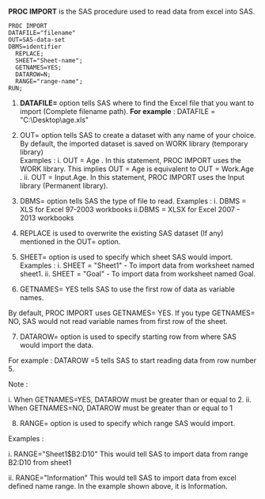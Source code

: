 **PROC IMPORT** is the SAS procedure used to read data from excel into SAS.

```sas
PROC IMPORT 
DATAFILE="filename"
OUT=SAS-data-set 
DBMS=identifier 
  REPLACE;
  SHEET="Sheet-name";
  GETNAMES=YES; 
  DATAROW=N;
  RANGE="range-name";
RUN;
```

1. **DATAFILE=** option tells SAS where to find the Excel file that you want to import  (Complete filename path).
**For example** : DATAFILE = "C:\Desktop\age.xls"

2. OUT= option tells SAS to create a dataset with any name of your choice. By default, the imported dataset is saved on WORK library (temporary library)    
 Examples :
i. OUT = Age .  In this statement, PROC IMPORT uses the WORK library. This implies OUT = Age is equivalent to OUT = Work.Age .
ii. OUT = Input.Age.  In this statement, PROC IMPORT uses the Input library (Permanent library).

3. DBMS= option tells SAS the type of file to read.
 Examples :
i. DBMS =  XLS for Excel 97-2003 workbooks ii.DBMS =  XLSX for Excel 2007 - 2013 workbooks

4. REPLACE is used to overwrite the existing SAS dataset (If any) mentioned in the OUT= option.
5. SHEET= option is used to specify which sheet SAS would import.
 Examples :
i.  SHEET =  "Sheet1" - To import data from worksheet named sheet1. ii. SHEET =  "Goal" - To import data from worksheet named Goal.

6. GETNAMES= YES tells SAS to use the first row of data as variable names.

By default, PROC IMPORT uses GETNAMES= YES. If you type GETNAMES= NO, SAS would not read variable names from first row of the sheet.

7. DATAROW= option is used to specify starting row from where SAS would import the data.

For example : DATAROW =5 tells SAS to start reading data from row number 5.

Note : 

i. When GETNAMES=YES, DATAROW must be greater than or equal to 2.
ii. When GETNAMES=NO, DATAROW must be greater than or equal to 1

8. RANGE= option is used to specify which range SAS would import.

Examples :

i. RANGE="Sheet1$B2:D10"
 This would tell SAS to import data from range B2:D10 from sheet1

ii. RANGE="Information"
 This would tell SAS to import data from excel defined name range. In the example shown above, it is Information.










